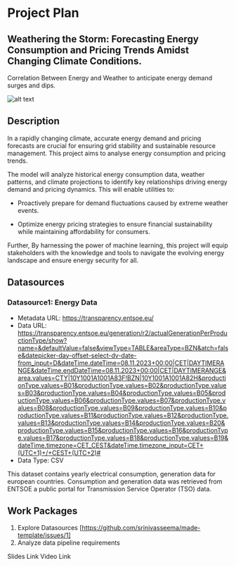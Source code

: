 
# Project Plan

## Weathering the Storm: Forecasting Energy Consumption and Pricing Trends Amidst Changing Climate Conditions. 
<!-- Give your project a short title. -->
Correlation Between Energy and Weather to anticipate energy demand surges and dips.

![alt text](http://url/to/img.png)

## Description

<!-- Describe your data science project in max. 200 words. Consider writing about why and how you attempt it. -->

In a rapidly changing climate, accurate energy demand and pricing forecasts are crucial for ensuring grid stability and sustainable resource management. This project aims to analyse energy consumption and pricing trends.

The model will analyze historical energy consumption data, weather patterns, and climate projections to identify key relationships driving energy demand and pricing dynamics. This will enable utilities to:

* Proactively prepare for demand fluctuations caused by extreme weather events.

* Optimize energy pricing strategies to ensure financial sustainability while maintaining affordability for consumers.

Further, By harnessing the power of machine learning, this project will equip stakeholders with the knowledge and tools to navigate the evolving energy landscape and ensure energy security for all.


## Datasources

<!-- Describe each datasources you plan to use in a section. Use the prefic "DatasourceX" where X is the id of the datasource. -->

### Datasource1: Energy Data
* Metadata URL: https://transparency.entsoe.eu/
* Data URL: https://transparency.entsoe.eu/generation/r2/actualGenerationPerProductionType/show?name=&defaultValue=false&viewType=TABLE&areaType=BZN&atch=false&datepicker-day-offset-select-dv-date-from_input=D&dateTime.dateTime=08.11.2023+00:00|CET|DAYTIMERANGE&dateTime.endDateTime=08.11.2023+00:00|CET|DAYTIMERANGE&area.values=CTY|10Y1001A1001A83F!BZN|10Y1001A1001A82H&productionType.values=B01&productionType.values=B02&productionType.values=B03&productionType.values=B04&productionType.values=B05&productionType.values=B06&productionType.values=B07&productionType.values=B08&productionType.values=B09&productionType.values=B10&productionType.values=B11&productionType.values=B12&productionType.values=B13&productionType.values=B14&productionType.values=B20&productionType.values=B15&productionType.values=B16&productionType.values=B17&productionType.values=B18&productionType.values=B19&dateTime.timezone=CET_CEST&dateTime.timezone_input=CET+(UTC+1)+/+CEST+(UTC+2)#
* Data Type: CSV

This dataset contains yearly electrical consumption, generation data for european countries. Consumption and generation data was retrieved from ENTSOE a public portal for Transmission Service Operator (TSO) data. 

## Work Packages

<!-- List of work packages ordered sequentially, each pointing to an issue with more details. -->

1. Explore Datasources [https://github.com/srinivasseema/made-template/issues/1]
2. Analyze data pipeline requirements


Slides Link 
Video Link
